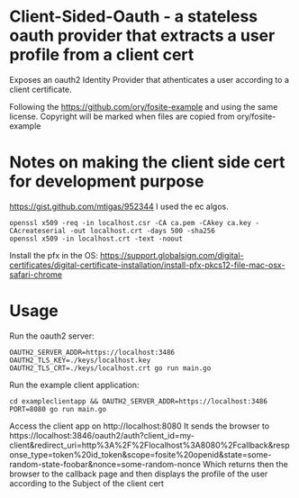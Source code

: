 # Client-Sided-Oauth - a stateless oauth provider that extracts a user profile from a client cert

Exposes an oauth2 Identity Provider that athenticates a user according to a client certificate.

Following the https://github.com/ory/fosite-example and using the same license.
Copyright will be marked when files are copied from ory/fosite-example

# Notes on making the client side cert for development purpose

https://gist.github.com/mtigas/952344
I used the ec algos.

```
openssl x509 -req -in localhost.csr -CA ca.pem -CAkey ca.key -CAcreateserial -out localhost.crt -days 500 -sha256
openssl x509 -in localhost.crt -text -noout
```

Install the pfx in the OS: https://support.globalsign.com/digital-certificates/digital-certificate-installation/install-pfx-pkcs12-file-mac-osx-safari-chrome

# Usage

Run the oauth2 server:

```
OAUTH2_SERVER_ADDR=https://localhost:3486 OAUTH2_TLS_KEY=./keys/localhost.key OAUTH2_TLS_CRT=./keys/localhost.crt go run main.go
```

Run the example client application:

```
cd exampleclientapp && OAUTH2_SERVER_ADDR=https://localhost:3486 PORT=8080 go run main.go
```

Access the client app on http://localhost:8080
It sends the browser to https://localhost:3846/oauth2/auth?client_id=my-client&redirect_uri=http%3A%2F%2Flocalhost%3A8080%2Fcallback&response_type=token%20id_token&scope=fosite%20openid&state=some-random-state-foobar&nonce=some-random-nonce
Which returns then the browser to the callback page and then displays the profile of the user according to the Subject of the client cert
